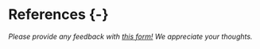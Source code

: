 
# References {-}
*Please provide any feedback with [this form!](https://forms.gle/hc8Xt3Y2Znjb6M4Y7) We appreciate your thoughts.*

